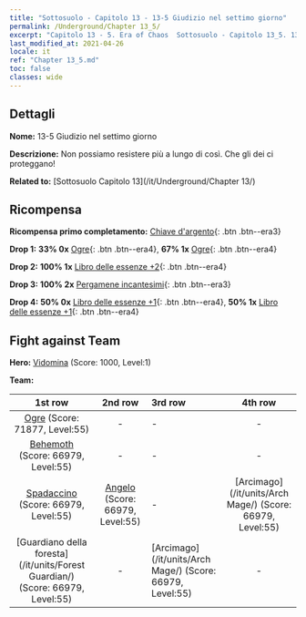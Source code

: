 ```yaml
---
title: "Sottosuolo - Capitolo 13 - 13-5 Giudizio nel settimo giorno"
permalink: /Underground/Chapter 13_5/
excerpt: "Capitolo 13 - 5. Era of Chaos  Sottosuolo - Capitolo 13_5. 13-5 Giudizio nel settimo giorno"
last_modified_at: 2021-04-26
locale: it
ref: "Chapter 13_5.md"
toc: false
classes: wide
---
```


## Dettagli

 **Nome:** 13-5 Giudizio nel settimo giorno

 **Descrizione:** Non possiamo resistere più a lungo di così. Che gli dei ci proteggano!

 **Related to:** [Sottosuolo Capitolo 13](/it/Underground/Chapter 13/)

## Ricompensa

 **Ricompensa primo completamento:** [Chiave d'argento](/ItemsIT/con_693/){: .btn .btn--era3}

 **Drop 1:** **33% 0x** [Ogre](/ItemsIT/unt_220/){: .btn .btn--era4}, **67% 1x** [Ogre](/ItemsIT/unt_220/){: .btn .btn--era4}

 **Drop 2:** **100% 1x** [Libro delle essenze +2](/ItemsIT/mat_53/){: .btn .btn--era4}

 **Drop 3:** **100% 2x** [Pergamene incantesimi](/ItemsIT/con_694/){: .btn .btn--era3}

 **Drop 4:** **50% 0x** [Libro delle essenze +1](/ItemsIT/mat_46/){: .btn .btn--era4}, **50% 1x** [Libro delle essenze +1](/ItemsIT/mat_46/){: .btn .btn--era4}


## Fight against Team
 **Hero:** [Vidomina](/it/heroes/Vidomina/) (Score: 1000, Level:1)

 **Team:**


  | 1st row | 2nd row | 3rd row | 4th row |
  |:----:|:----:|:----|:----:|
  | [Ogre](/it/units/Ogre/) (Score: 71877, Level:55)  | - | - | - |
  | [Behemoth](/it/units/Behemoth/) (Score: 66979, Level:55)  | - | - | - |
  | [Spadaccino](/it/units/Swordsman/) (Score: 66979, Level:55)  | [Angelo](/it/units/Angel/) (Score: 66979, Level:55)  | - | [Arcimago](/it/units/Arch Mage/) (Score: 66979, Level:55)  |
  | [Guardiano della foresta](/it/units/Forest Guardian/) (Score: 66979, Level:55)  | - | [Arcimago](/it/units/Arch Mage/) (Score: 66979, Level:55)  | - |


